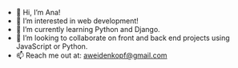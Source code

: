 - 👋 Hi, I’m Ana!
- 👀 I’m interested in web development!
- 🌱 I’m currently learning Python and Django.
- 💞️ I’m looking to collaborate on front and back end projects using JavaScript or Python.
- 📫 Reach me out at: aweidenkopf@gmail.com

<!---
AWeidenkopf/AWeidenkopf is a ✨ special ✨ repository because its `README.md` (this file) appears on your GitHub profile.
You can click the Preview link to take a look at your changes.
--->

